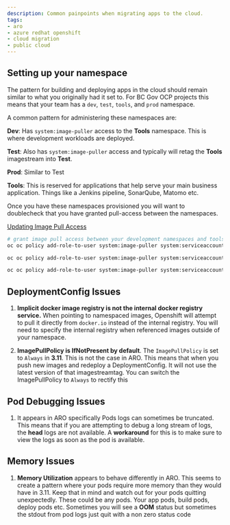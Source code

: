 ```yaml
---
description: Common painpoints when migrating apps to the cloud.
tags:
- aro
- azure redhat openshift
- cloud migration
- public cloud
---
```


## Setting up your namespace

The pattern for building and deploying apps in the cloud should remain similar to what you originally had it set to. For BC Gov OCP projects this means that your team has a `dev`, `test`, `tools`, and `prod` namespace. 

A common pattern for administering these namespaces are:

__Dev__: Has `system:image-puller` access to the __Tools__ namespace. This is where development workloads are deployed.

__Test__: Also has `system:image-puller` access and typically will retag the __Tools__ imagestream into __Test__.

__Prod__: Similar to Test

__Tools__: This is reserved for applications that help serve your main business application. Things like a Jenkins pipeline, SonarQube, Matomo etc.

Once you have these namespaces provisioned you will want to doublecheck that you have granted pull-access between the namespaces.

[Updating Image Pull Access](https://docs.openshift.com/container-platform/4.4/openshift_images/managing_images/using-image-pull-secrets.html#images-allow-pods-to-reference-images-across-projects_using-image-pull-secrets)
```sh
# grant image pull access between your development namespaces and tools
oc oc policy add-role-to-user system:image-puller system:serviceaccount:<namespacename>-dev:default --namespace=<namespace-name>-tools

oc oc policy add-role-to-user system:image-puller system:serviceaccount:<namespace-name>-test:default  --namespace=<namespace-name>-tools

oc oc policy add-role-to-user system:image-puller system:serviceaccount:<namespace-name>-prod:default  --namespace=<namespace-name>-tools
```

## DeploymentConfig Issues

1. __Implicit docker image registry is not the internal docker registry service.__  When pointing to namespaced images, Openshift will attempt to pull it directly from `docker.io` instead of the internal registry. You will need to specify the internal registry when referenced images outside of your namespace.

2. __ImagePullPolicy is IfNotPresent by default__. The `ImagePullPolicy` is set to `Always` in __3.11__. This is not the case in ARO. This means that when you push new images and redeploy a DeploymentConfig. It will not use the latest version of that imagestreamtag. You can switch the ImagePullPolicy to `Always` to rectify this

## Pod Debugging Issues

1. It appears in ARO specifically Pods logs can sometimes be truncated. This means that if you are attempting to debug a long stream of logs, the __head__ logs are not available. A __workaround__ for this is to make sure to view the logs as soon as the pod is available. 

## Memory Issues

1. __Memory Utilization__ appears to behave differently in ARO. This seems to create a pattern where your pods require more memory than they would have in 3.11. Keep that in mind and watch out for your pods quitting unexpectedly. These could be any pods. Your app pods, build pods, deploy pods etc. Sometimes you will see a __OOM__ status but sometimes the stdout from pod logs just quit with a non zero status code
